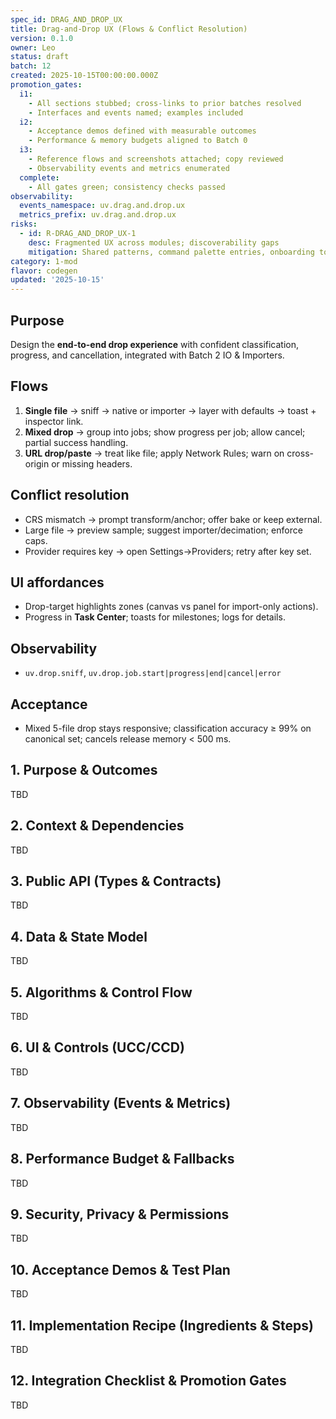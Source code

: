 ```yaml
---
spec_id: DRAG_AND_DROP_UX
title: Drag-and-Drop UX (Flows & Conflict Resolution)
version: 0.1.0
owner: Leo
status: draft
batch: 12
created: 2025-10-15T00:00:00.000Z
promotion_gates:
  i1:
    - All sections stubbed; cross-links to prior batches resolved
    - Interfaces and events named; examples included
  i2:
    - Acceptance demos defined with measurable outcomes
    - Performance & memory budgets aligned to Batch 0
  i3:
    - Reference flows and screenshots attached; copy reviewed
    - Observability events and metrics enumerated
  complete:
    - All gates green; consistency checks passed
observability:
  events_namespace: uv.drag.and.drop.ux
  metrics_prefix: uv.drag.and.drop.ux
risks:
  - id: R-DRAG_AND_DROP_UX-1
    desc: Fragmented UX across modules; discoverability gaps
    mitigation: Shared patterns, command palette entries, onboarding tours, metrics-informed iteration
category: 1-mod
flavor: codegen
updated: '2025-10-15'
---
```


## Purpose
Design the **end-to-end drop experience** with confident classification, progress, and cancellation,
integrated with Batch 2 IO & Importers.

## Flows
1. **Single file** → sniff → native or importer → layer with defaults → toast + inspector link.
2. **Mixed drop** → group into jobs; show progress per job; allow cancel; partial success handling.
3. **URL drop/paste** → treat like file; apply Network Rules; warn on cross-origin or missing headers.

## Conflict resolution
- CRS mismatch → prompt transform/anchor; offer bake or keep external.
- Large file → preview sample; suggest importer/decimation; enforce caps.
- Provider requires key → open Settings→Providers; retry after key set.

## UI affordances
- Drop-target highlights zones (canvas vs panel for import-only actions).
- Progress in **Task Center**; toasts for milestones; logs for details.

## Observability
- `uv.drop.sniff`, `uv.drop.job.start|progress|end|cancel|error`

## Acceptance
- Mixed 5-file drop stays responsive; classification accuracy ≥ 99% on canonical set; cancels release memory < 500 ms.

## 1. Purpose & Outcomes
TBD


## 2. Context & Dependencies
TBD


## 3. Public API (Types & Contracts)
TBD


## 4. Data & State Model
TBD


## 5. Algorithms & Control Flow
TBD


## 6. UI & Controls (UCC/CCD)
TBD


## 7. Observability (Events & Metrics)
TBD


## 8. Performance Budget & Fallbacks
TBD


## 9. Security, Privacy & Permissions
TBD


## 10. Acceptance Demos & Test Plan
TBD


## 11. Implementation Recipe (Ingredients & Steps)
TBD


## 12. Integration Checklist & Promotion Gates
TBD
